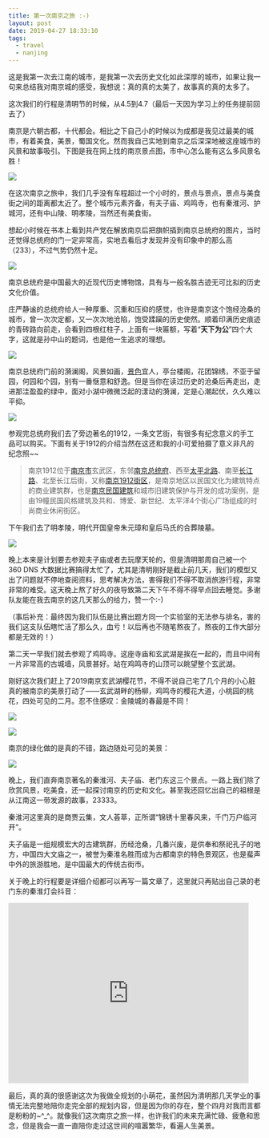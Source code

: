 ```yaml
---
title: 第一次南京之旅 :-)
layout: post
date: 2019-04-27 18:33:10
tags:
  - travel
  - nanjing
---
```


这是我第一次去江南的城市，是我第一次去历史文化如此深厚的城市，如果让我一句来总结我对南京城的感受，我想说：真的真的太美了，故事真的真的太多了。

这次我们的行程是清明节的时候，从4.5到4.7（最后一天因为学习上的任务提前回去了）

南京是六朝古都，十代都会。相比之下自己小的时候以为成都是我见过最美的城市，有着美食，美景，蜀国文化。然而我自己实地到南京之后深深地被这座城市的风景和故事吸引。下图是我在网上找的南京景点图，市中心怎么能有这么多风景名胜！

![](https://saferman.github.io/gallery/assets/img/nanjing/spots.gif)

在这次南京之旅中，我们几乎没有车程超过一个小时的，景点与景点，景点与美食街之间的距离都太近了。整个城市元素齐备，有夫子庙、鸡鸣寺，也有秦淮河、护城河，还有中山陵、明孝陵，当然还有美食街。

想起小时候在书本上看到共产党在解放南京后把旗帜插到南京总统府的图片，当时还觉得总统府的门一定非常高，实地去看后才发现并没有印象中的那么高（233），不过气势仍然十足。

![](https://saferman.github.io/gallery/assets/img/nanjing/zongtongfu.jpg)

南京总统府是中国最大的近现代历史博物馆，具有与一般名胜古迹无可比拟的历史文化价值。

庄严静谧的总统府给人一种厚重、沉重和压抑的感觉，也许是南京这个饱经沧桑的城市，曾一次次定都，又一次次地沧陷，饱受蹂躏的历史使然。顺着印满历史痕迹的青砖路向前走，会看到四根红柱子，上面有一块匾额，写着“**天下为公**”四个大字，这就是孙中山的题词，也是他一生追求的理想。

![](https://saferman.github.io/gallery/assets/img/nanjing/gghz.jpg)

南京总统府门前的漪澜阁，风景如画，[景色](http://www.haociju.com/haocihaoju/jingse/)宜人，亭台楼阁，花团锦绣，不亚于留园，何园和个园，别有一番惬意和舒逸。但是当你在读过历史的沧桑后再走出，走进那洼盈盈的绿中，面对小湖中微微泛起的漾动的漪澜，定是心潮起伏，久久难以平抑。

![](https://saferman.github.io/gallery/assets/img/nanjing/flower1.jpg)

参观完总统府我们去了旁边著名的1912，一条文艺街，有很多有纪念意义的手工品可以购买。下面有关于1912的介绍当然在这还和我的小可爱拍摄了意义非凡的纪念照~~

> 南京1912位于[南京市](https://baike.baidu.com/item/%E5%8D%97%E4%BA%AC%E5%B8%82/2207627)玄武区，东邻[南京总统府](https://baike.baidu.com/item/%E5%8D%97%E4%BA%AC%E6%80%BB%E7%BB%9F%E5%BA%9C/3027343)、西至[太平北路](https://baike.baidu.com/item/%E5%A4%AA%E5%B9%B3%E5%8C%97%E8%B7%AF/439919)、南至[长江路](https://baike.baidu.com/item/%E9%95%BF%E6%B1%9F%E8%B7%AF/4978748)、北至长江后街，又称[南京1912街区](https://baike.baidu.com/item/%E5%8D%97%E4%BA%AC1912%E8%A1%97%E5%8C%BA/14331550)，是南京地区以民国文化为建筑特点的商业建筑群，也是[南京民国建筑](https://baike.baidu.com/item/%E5%8D%97%E4%BA%AC%E6%B0%91%E5%9B%BD%E5%BB%BA%E7%AD%91/6581538)和城市旧建筑保护与开发的成功案例，是由19幢民国风格建筑及共和、博爱、新世纪、太平洋4个街心广场组成的时尚商业休闲街区。

下午我们去了明孝陵，明代开国皇帝朱元璋和皇后马氏的合葬陵墓。

![](https://saferman.github.io/gallery/assets/img/nanjing/mxl.jpg)

晚上本来是计划要去参观夫子庙或者去玩摩天轮的，但是清明那周自己被一个 360 DNS 大数据比赛搞得太忙了，尤其是清明刚好是截止前几天，我们的模型又出了问题就不停地查阅资料，思考解决方法，害得我们不得不取消旅游行程，非常非常的难受。这天晚上熬了好久的夜导致第二天下午不得不得早点回去睡觉。多谢队友能在我去南京的这几天那么的给力，赞一个:-)

（事后补充：最终因为我们队伍是比赛出题方同一个实验室的无法参与排名，害的我们这支队伍瞎忙活了那么久，血亏！以后再也不随笔熬夜了。熬夜的工作大部分都是无效的！）

第二天一早我们就去参观了鸡鸣寺。这座寺庙和玄武湖是挨在一起的，而且中间有一片非常高的古城墙，风景甚好。站在鸡鸣寺的山顶可以眺望整个玄武湖。

刚好这次我们赶上了2019南京玄武湖樱花节，不得不说自己宅了几个月的小心脏真的被南京的美景打动了——玄武湖畔的杨柳，鸡鸣寺的樱花大道，小桃园的桃花，四处可见的二月。忍不住感叹：金陵城的春最是不同！

![](https://saferman.github.io/gallery/assets/img/nanjing/jms.jpg)

![](https://saferman.github.io/gallery/assets/img/nanjing/xwh.jpg)

南京的绿化做的是真的不错，路边随处可见的美景：

![](https://saferman.github.io/gallery/assets/img/nanjing/lbmj.jpg)

晚上，我们直奔南京著名的秦淮河、夫子庙、老门东这三个景点。一路上我们除了欣赏风景，吃美食，还一起探讨南京的历史和文化。甚至我还回忆出自己的祖根是从江南这一带发源的故事，23333。

秦淮河这里真的是商贾云集，文人荟萃，正所谓“锦锈十里春风来，千门万户临河开”。

夫子庙是一组规模宏大的古建筑群，历经沧桑，几番兴废，是供奉和祭祀孔子的地方，中国四大文庙之一，被誉为秦淮名胜而成为古都南京的特色景观区，也是蜚声中外的旅游胜地，是中国最大的传统古街市。

关于晚上的行程要是详细介绍都可以再写一篇文章了，这里就只再贴出自己录的老门东的秦淮灯会抖音：

<iframe width="480" height="360" src="https://saferman.github.io/gallery/assets/video/lmd.mp4" frameborder="0"> </iframe>

最后，真的真的很感谢这次为我做全规划的小萌花，虽然因为清明那几天学业的事情无法完整地陪你走完全部的规划内容，但是因为你的存在，整个四月对我而言都是粉粉的~^_^。就像我们这次南京之旅一样，也许我们的未来充满忙碌、疲惫和思念，但是我会一直一直陪你走过这世间的喧嚣繁华，看遍人生美景。